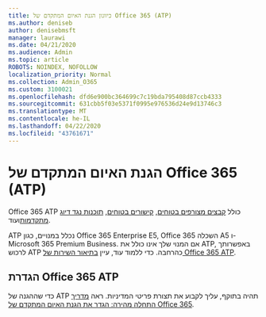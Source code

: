 ```yaml
---
title: כיוונון הגנת האיום המתקדם של Office 365 (ATP)
ms.author: deniseb
author: denisebmsft
manager: laurawi
ms.date: 04/21/2020
ms.audience: Admin
ms.topic: article
ROBOTS: NOINDEX, NOFOLLOW
localization_priority: Normal
ms.collection: Admin_O365
ms.custom: 3100021
ms.openlocfilehash: dfd6e900bc364699c7c19bda795408d87ccb4333
ms.sourcegitcommit: 631cbb5f03e5371f0995e976536d24e9d13746c3
ms.translationtype: MT
ms.contentlocale: he-IL
ms.lasthandoff: 04/22/2020
ms.locfileid: "43761671"
---
```

# <a name="office-365-advanced-threat-protection-atp"></a>הגנת האיום המתקדם של Office 365 (ATP)

Office 365 ATP כולל [קבצים מצורפים בטוחים](https://docs.microsoft.com/office365/securitycompliance/atp-safe-attachments), [קישורים בטוחים](https://docs.microsoft.com/office365/securitycompliance/atp-safe-links), [תוכנות נגד דיוג מתקדמות](https://docs.microsoft.com/office365/securitycompliance/atp-anti-phishing)ועוד. 

ATP נכלל במנויים, כגון Office 365 Enterprise E5, Office 365 השכלה A5 ו-Microsoft 365 Premium Business. אם המנוי שלך אינו כולל את ATP, באפשרותך לרכוש ATP כהרחבה. כדי ללמוד עוד, עיין [בתיאור השירות של Office 365 ATP](https://docs.microsoft.com/office365/servicedescriptions/office-365-advanced-threat-protection-service-description).

## <a name="set-up-office-365-atp"></a>הגדרת Office 365 ATP

כדי שההגנה של ATP תהיה בתוקף, עליך לקבוע את תצורת פריטי המדיניות. ראה [מדריך התחלה מהירה: הגדר את הגנת האיום המתקדם של Office 365](https://docs.microsoft.com/office365/securitycompliance/checklist-atp-setup).

